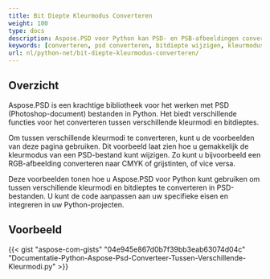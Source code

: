 ```yaml
---
title: Bit Diepte Kleurmodus Converteren
weight: 100
type: docs
description: Aspose.PSD voor Python kan PSD- en PSB-afbeeldingen converteren naar een andere bitdiepte en kleurmodus.
keywords: [converteren, psd converteren, bitdiepte wijzigen, kleurmodus wijzigen, psd naar cmyk converteren, bitdiepte, kleurmodus converteren, psd api, python, codevoorbeeld]
url: nl/python-net/bit-diepte-kleurmodus-converteren/
---
```


## **Overzicht**
Aspose.PSD is een krachtige bibliotheek voor het werken met PSD (Photoshop-document) bestanden in Python. Het biedt verschillende functies voor het converteren tussen verschillende kleurmodi en bitdieptes.

Om tussen verschillende kleurmodi te converteren, kunt u de voorbeelden van deze pagina gebruiken. Dit voorbeeld laat zien hoe u gemakkelijk de kleurmodus van een PSD-bestand kunt wijzigen. Zo kunt u bijvoorbeeld een RGB-afbeelding converteren naar CMYK of grijstinten, of vice versa.

Deze voorbeelden tonen hoe u Aspose.PSD voor Python kunt gebruiken om tussen verschillende kleurmodi en bitdieptes te converteren in PSD-bestanden. U kunt de code aanpassen aan uw specifieke eisen en integreren in uw Python-projecten.

## **Voorbeeld**
{{< gist "aspose-com-gists" "04e945e867d0b7f39bb3eab63074d04c" "Documentatie-Python-Aspose-Psd-Converteer-Tussen-Verschillende-Kleurmodi.py" >}}
